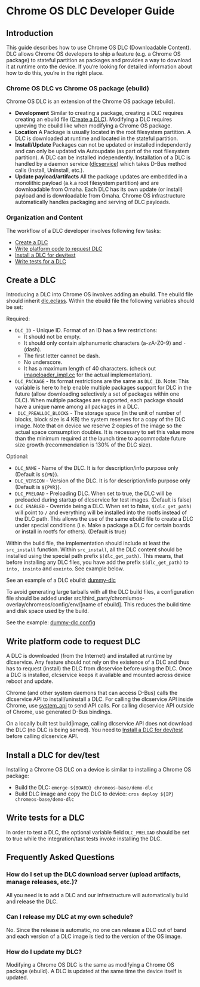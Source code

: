 # Chrome OS DLC Developer Guide

## Introduction

This guide describes how to use Chrome OS DLC (Downloadable Content).
DLC allows Chrome OS developers to ship a feature (e.g. a Chrome OS package) to
stateful partition as packages and provides a way to download it at runtime
onto the device. If you‘re looking for detailed information about how to do
this, you’re in the right place.

### Chrome OS DLC vs Chrome OS package (ebuild)

Chrome OS DLC is an extension of the Chrome OS package (ebuild).

*   **Development** Similar to creating a package, creating a DLC requires
    creating an ebuild file ([Create a DLC]). Modifying a DLC requires upreving
    the ebuild like when modifying a Chrome OS package.
*   **Location** A Package is usually located in the root filesystem partition.
    A DLC is downloaded at runtime and located in the stateful partition.
*   **Install/Update** Packages can not be updated or installed independently
    and can only be updated via Autoupdate (as part of the root filesystem
    partition). A DLC can be installed independently. Installation of a
    DLC is handled by a daemon service ([dlcservice]) which takes D-Bus method
    calls (Install, Uninstall, etc.).
*   **Update payload/artifacts** All the package updates are embedded in a
    monolithic payload (a.k.a root filesystem partition) and are downloadable
    from Omaha. Each DLC has its own update (or install) payload and
    is downloadable from Omaha. Chrome OS infrastructure automatically handles
    packaging and serving of DLC payloads.

### Organization and Content

The workflow of a DLC developer involves following few tasks:

* [Create a DLC]
* [Write platform code to request DLC]
* [Install a DLC for dev/test]
* [Write tests for a DLC]

## Create a DLC

Introducing a DLC into Chrome OS involves adding an ebuild. The ebuild
file should inherit [dlc.eclass]. Within the ebuild file the following
variables should be set:

Required:
*    `DLC_ID` - Unique ID. Format of an ID has a few restrictions:
	 *    It should not be empty.
	 *    It should only contain alphanumeric characters (a-zA-Z0-9) and `-` (dash).
	 *    The first letter cannot be dash.
	 *    No underscore.
	 *    It has a maximum length of 40 characters.
	 (check out [imageloader_impl.cc] for the actual implementation).
*    `DLC_PACKAGE` - Its format restrictions are the same as `DLC_ID`. Note:
    This variable is here to help enable multiple packages support for DLC in
    the future (allow downloading selectively a set of packages within one
    DLC). When multiple packages are supported, each package should have a
    unique name among all packages in a DLC.
*   ` DLC_PREALLOC_BLOCKS` - The storage space (in the unit of number of blocks,
    block size is 4 KB) the system reserves for a copy of the DLC image.
    Note that on device we reserve 2 copies of the image so the actual
    space consumption doubles. It is necessary to set this value more than the
    minimum required at the launch time to accommodate future size growth
    (recommendation is 130% of the DLC size).

Optional:
*   `DLC_NAME` - Name of the DLC.
    It is for description/info purpose only (Default is `${PN}`).
*   `DLC_VERSION` - Version of the DLC.
    It is for description/info purpose only (Default is `${PVR}`).
*   `DLC_PRELOAD` - Preloading DLC.
    When set to true, the DLC will be preloaded during startup of dlcservice
    for test images. (Default is false)
*   `DLC_ENABLED` - Override being a DLC.
    When set to false, `$(dlc_get_path)` will point to `/` and everything will
    be installed into the rootfs instead of the DLC path. This allows the use
    of the same ebuild file to create a DLC under special conditions (i.e. Make
    a package a DLC for certain boards or install in rootfs for others).
    (Default is true)

Within the build file, the implementation should include at least the
`src_install` function. Within `src_install`, all the DLC content should be
installed using the special path prefix `$(dlc_get_path)`. This means, that
before installing any DLC files, you have add the prefix `$(dlc_get_path)` to
`into, insinto` and `exeinto`. See example below.

See an example of a DLC ebuild: [dummy-dlc]

To avoid generating large tarballs with all the DLC build files, a configuration
file should be added under
src/third_party/chromiumos-overlay/chromeos/config/env/\[name of ebuild\]. This
reduces the build time and disk space used by the build.

See the example: [dummy-dlc config]

## Write platform code to request DLC

A DLC is downloaded (from the Internet) and installed at runtime by
dlcservice. Any feature should not rely on the existence of a DLC and
thus has to request (install) the DLC from dlcservice before using the
DLC. Once a DLC is installed, dlcservice keeps it available and mounted
across device reboot and update.

Chrome (and other system daemons that can access D-Bus) calls the dlcservice API
to install/uninstall a DLC. For calling the dlcservice API inside Chrome,
use [system_api] to send API calls. For calling dlcservice API outside of
Chrome, use generated D-Bus bindings.

On a locally built test build|image, calling dlcservice API does not download
the DLC (no DLC is being served). You need to
[Install a DLC for dev/test] before calling dlcservice API.

## Install a DLC for dev/test

Installing a Chrome OS DLC on a device is similar to installing a Chrome
OS package:

*   Build the DLC: `emerge-${BOARD} chromeos-base/demo-dlc`
*   Build DLC image and copy the DLC to device:
    `cros deploy ${IP} chromeos-base/demo-dlc`

## Write tests for a DLC

In order to test a DLC, the optional variable field `DLC_PRELOAD` should be set
to true while the integration/tast tests invoke installing the DLC.

## Frequently Asked Questions

### How do I set up the DLC download server (upload artifacts, manage releases, etc.)?

All you need is to add a DLC and our infrastructure will automatically build
and release the DLC.

### Can I release my DLC at my own schedule?

No. Since the release is automatic, no one can release a DLC out of band and
each version of a DLC image is tied to the version of the OS image.

### How do I update my DLC?

Modifying a Chrome OS DLC is the same as modifying a Chrome OS package (ebuild).
A DLC is updated at the same time the device itself is updated.

[dlcservice]: https://chromium.googlesource.com/chromiumos/platform2/+/refs/heads/master/dlcservice
[Create a DLC]: #Create-a-DLC
[Write platform code to request DLC]: #Write-platform-code-to-request-DLC
[Install a DLC for dev/test]: #install-a-dlc-for-devtest
[Write tests for a DLC]: #Write-tests-for-a-DLC
[dlc.eclass]: https://chromium.googlesource.com/chromiumos/overlays/chromiumos-overlay/+/master/eclass/dlc.eclass
[system_api]: https://chromium.googlesource.com/chromiumos/platform2/+/refs/heads/master/system_api
[imageloader_impl.cc]: https://chromium.googlesource.com/chromiumos/platform2/+/refs/heads/master/imageloader/imageloader_impl.cc
[tast]: go/tast
[tast-deps]: go/tast-deps
[dummy-dlc]: https://source.corp.google.com/chromeos_public/src/third_party/chromiumos-overlay/chromeos-base/dummy-dlc/dummy-dlc-1.0.0.ebuild
[dummy-dlc config]: https://chromium.googlesource.com/chromiumos/overlays/chromiumos-overlay/+/refs/heads/master/chromeos/config/env/chromeos-base/dummy-dlc
